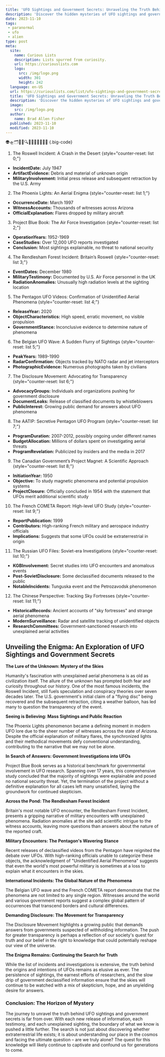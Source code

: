 ```yaml
---
title: 'UFO Sightings and Government Secrets: Unraveling the Truth Behind the Conspiracies'
description: 'Discover the hidden mysteries of UFO sightings and government secrets, as this gripping documentary unveils the truth behind intriguing conspiracies.'
date: 2023-11-10
tags:
 - paranormal
 - ufo
 - alien
type: post
meta:
  site:
    name: Curious Lists
    description: Lists spurred from curiosity.
    url: https://curiouslists.com
    logo:
      src: /img/logo.png
      width: 301
      height: 242
  language: en-US
  url: https://curiouslists.com/list/ufo-sightings-and-government-secrets-unraveling-the-truth-behind-the-conspiracies
  title: 'UFO Sightings and Government Secrets: Unraveling the Truth Behind the Conspiracies'
  description: 'Discover the hidden mysteries of UFO sightings and government secrets, as this gripping documentary unveils the truth behind intriguing conspiracies.'
  image:
    src: /img/logo.png
  author:
    name: Brad Allen Fisher
  published: 2023-11-10
  modified: 2023-11-10
---
```



👽🛸🗂️🕵️‍♂️🔍🤫🌌📡👨‍🚀👩‍🔬 {.big-code}

1. The Roswell Incident: A Crash in the Desert {style="counter-reset: list 0;"}
  - **IncidentDate:** July 1947
  - **ArtifactEvidence:** Debris and material of unknown origin
  - **MilitaryInvolvement:** Initial press release and subsequent retraction by the U.S. Army

2. The Phoenix Lights: An Aerial Enigma {style="counter-reset: list 1;"}
  - **OccurrenceDate:** March 1997
  - **WitnessAccounts:** Thousands of witnesses across Arizona
  - **OfficialExplanation:** Flares dropped by military aircraft

3. Project Blue Book: The Air Force Investigation {style="counter-reset: list 2;"}
  - **OperationYears:** 1952-1969
  - **CaseStudies:** Over 12,000 UFO reports investigated
  - **Conclusion:** Most sightings explainable, no threat to national security

4. The Rendlesham Forest Incident: Britain’s Roswell {style="counter-reset: list 3;"}
  - **EventDates:** December 1980
  - **MilitaryTestimony:** Documented by U.S. Air Force personnel in the UK
  - **RadiationAnomalies:** Unusually high radiation levels at the sighting location

5. The Pentagon UFO Videos: Confirmation of Unidentified Aerial Phenomena {style="counter-reset: list 4;"}
  - **ReleaseYear:** 2020
  - **ObjectCharacteristics:** High speed, erratic movement, no visible propulsion
  - **GovernmentStance:** Inconclusive evidence to determine nature of phenomena

6. The Belgian UFO Wave: A Sudden Flurry of Sightings {style="counter-reset: list 5;"}
  - **PeakYears:** 1989-1990
  - **RadarConfirmation:** Objects tracked by NATO radar and jet interceptors
  - **PhotographicEvidence:** Numerous photographs taken by civilians

7. The Disclosure Movement: Advocating for Transparency {style="counter-reset: list 6;"}
  - **AdvocacyGroups:** Individuals and organizations pushing for government disclosure
  - **DocumentLeaks:** Release of classified documents by whistleblowers
  - **PublicInterest:** Growing public demand for answers about UFO phenomena

8. The AATIP: Secretive Pentagon UFO Program {style="counter-reset: list 7;"}
  - **ProgramDuration:** 2007-2012, possibly ongoing under different names
  - **BudgetAllocation:** Millions of dollars spent on investigating aerial threats
  - **ProgramRevelation:** Publicized by insiders and the media in 2017

9. The Canadian Government’s Project Magnet: A Scientific Approach {style="counter-reset: list 8;"}
  - **InitiationYear:** 1950
  - **Objective:** To study magnetic phenomena and potential propulsion systems
  - **ProjectClosure:** Officially concluded in 1954 with the statement that UFOs merit additional scientific study

10. The French COMETA Report: High-level UFO Study {style="counter-reset: list 9;"}
  - **ReportPublication:** 1999
  - **Contributors:** High-ranking French military and aerospace industry officials
  - **Implications:** Suggests that some UFOs could be extraterrestrial in origin

11. The Russian UFO Files: Soviet-era Investigations {style="counter-reset: list 10;"}
  - **KGBInvolvement:** Secret studies into UFO encounters and anomalous events
  - **Post-SovietDisclosure:** Some declassified documents released to the public
  - **NotableIncidents:** Tunguska event and the Petrozavodsk phenomenon

12. The Chinese Perspective: Tracking Sky Fortresses {style="counter-reset: list 11;"}
  - **HistoricalRecords:** Ancient accounts of "sky fortresses" and strange aerial phenomena
  - **ModernSurveillance:** Radar and satellite tracking of unidentified objects
  - **ResearchCommittees:** Government-sanctioned research into unexplained aerial activities


## Unveiling the Enigma: An Exploration of UFO Sightings and Government Secrets

**The Lure of the Unknown: Mystery of the Skies**

Humanity's fascination with unexplained aerial phenomena is as old as civilization itself. The allure of the unknown has prompted both fear and curiosity throughout our history. One of the most famous incidents, the Roswell Incident, still fuels speculation and conspiracy theories over seven decades later. The U.S. government's initial claim of a "flying disc" being recovered and the subsequent retraction, citing a weather balloon, has led many to question the transparency of the event.

**Seeing is Believing: Mass Sightings and Public Reaction**

The Phoenix Lights phenomenon became a defining moment in modern UFO lore due to the sheer number of witnesses across the state of Arizona. Despite the official explanation of military flares, the synchronized lights and their methodical movements defy conventional understanding, contributing to the narrative that we may not be alone.

**In Search of Answers: Government Investigations into UFOs**

Project Blue Book serves as a historical benchmark for governmental involvement in UFO research. Spanning over 17 years, this comprehensive study concluded that the majority of sightings were explainable and posed no national security threat. Yet, the termination of the project without a definitive explanation for all cases left many unsatisfied, laying the groundwork for continued skepticism.

**Across the Pond: The Rendlesham Forest Incident**

Britain's most notable UFO encounter, the Rendlesham Forest Incident, presents a gripping narrative of military encounters with unexplained phenomena. Radiation anomalies at the site add scientific intrigue to the witness accounts, leaving more questions than answers about the nature of the reported craft.

**Military Encounters: The Pentagon's Wavering Stance**

Recent releases of declassified videos from the Pentagon have reignited the debate over UFOs. With high-ranking officials unable to categorize these objects, the acknowledgment of "Unidentified Aerial Phenomena" suggests that even the world's most powerful military is sometimes at a loss to explain what it encounters in the skies.

**International Incidents: The Global Nature of the Phenomena**

The Belgian UFO wave and the French COMETA report demonstrate that the phenomena are not limited to any single region. Witnesses around the world and various government reports suggest a complex global pattern of occurrences that transcend borders and cultural differences.

**Demanding Disclosure: The Movement for Transparency**

The Disclosure Movement highlights a growing public that demands answers from governments suspected of withholding information. The push for greater transparency is perhaps a reflection of our society's quest for truth and our belief in the right to knowledge that could potentially reshape our view of the universe.

**The Enigma Remains: Continuing the Search for Truth**

While the list of incidents and investigations is extensive, the truth behind the origins and intentions of UFOs remains as elusive as ever. The persistence of sightings, the earnest efforts of researchers, and the slow drip of government declassified information ensure that the skies will continue to be watched with a mix of skepticism, hope, and an unyielding desire for answers.

### Conclusion: The Horizon of Mystery

The journey to unravel the truth behind UFO sightings and government secrets is far from over. With each new release of information, each testimony, and each unexplained sighting, the boundary of what we know is pushed a little further. The search is not just about discovering whether extraterrestrial life exists; it is about understanding our place in the cosmos and facing the ultimate question – are we truly alone? The quest for this knowledge will likely continue to captivate and confound us for generations to come.